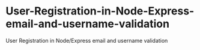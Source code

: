 # User-Registration-in-Node-Express-email-and-username-validation
User Registration in Node/Express email and username validation
